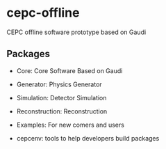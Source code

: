 # cepc-offline

CEPC offline software prototype based on Gaudi

## Packages

* Core: Core Software Based on Gaudi

* Generator: Physics Generator

* Simulation: Detector Simulation

* Reconstruction: Reconstruction

* Examples: For new comers and users

* cepcenv: tools to help developers build packages

